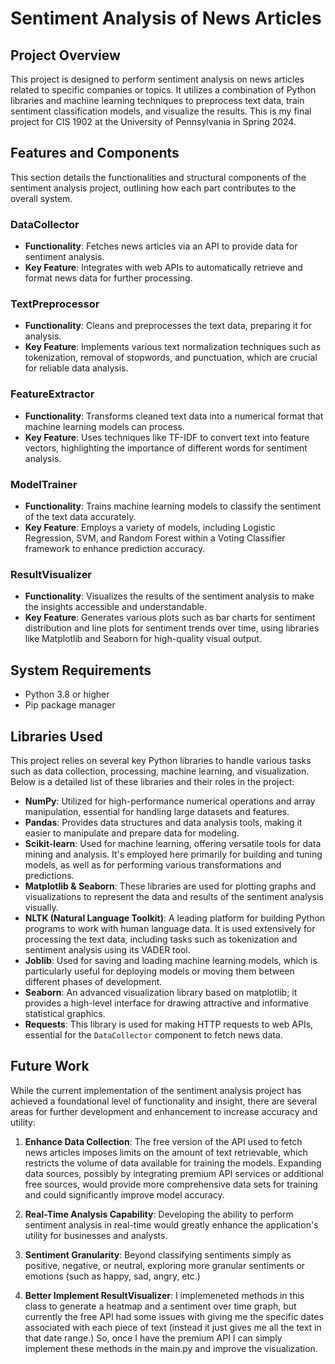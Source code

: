 # Sentiment Analysis of News Articles

## Project Overview
This project is designed to perform sentiment analysis on news articles related to specific companies or topics. It utilizes a combination of Python libraries and machine learning techniques to preprocess text data, train sentiment classification models, and visualize the results. This is my final project for CIS 1902 at the University of Pennsylvania in Spring 2024.

## Features and Components

This section details the functionalities and structural components of the sentiment analysis project, outlining how each part contributes to the overall system.

### DataCollector
- **Functionality**: Fetches news articles via an API to provide data for sentiment analysis.
- **Key Feature**: Integrates with web APIs to automatically retrieve and format news data for further processing.

### TextPreprocessor
- **Functionality**: Cleans and preprocesses the text data, preparing it for analysis.
- **Key Feature**: Implements various text normalization techniques such as tokenization, removal of stopwords, and punctuation, which are crucial for reliable data analysis.

### FeatureExtractor
- **Functionality**: Transforms cleaned text data into a numerical format that machine learning models can process.
- **Key Feature**: Uses techniques like TF-IDF to convert text into feature vectors, highlighting the importance of different words for sentiment analysis.

### ModelTrainer
- **Functionality**: Trains machine learning models to classify the sentiment of the text data accurately.
- **Key Feature**: Employs a variety of models, including Logistic Regression, SVM, and Random Forest within a Voting Classifier framework to enhance prediction accuracy.

### ResultVisualizer
- **Functionality**: Visualizes the results of the sentiment analysis to make the insights accessible and understandable.
- **Key Feature**: Generates various plots such as bar charts for sentiment distribution and line plots for sentiment trends over time, using libraries like Matplotlib and Seaborn for high-quality visual output.

## System Requirements

- Python 3.8 or higher
- Pip package manager

## Libraries Used

This project relies on several key Python libraries to handle various tasks such as data collection, processing, machine learning, and visualization. Below is a detailed list of these libraries and their roles in the project:

- **NumPy**: Utilized for high-performance numerical operations and array manipulation, essential for handling large datasets and features.
- **Pandas**: Provides data structures and data analysis tools, making it easier to manipulate and prepare data for modeling.
- **Scikit-learn**: Used for machine learning, offering versatile tools for data mining and analysis. It's employed here primarily for building and tuning models, as well as for performing various transformations and predictions.
- **Matplotlib & Seaborn**: These libraries are used for plotting graphs and visualizations to represent the data and results of the sentiment analysis visually.
- **NLTK (Natural Language Toolkit)**: A leading platform for building Python programs to work with human language data. It is used extensively for processing the text data, including tasks such as tokenization and sentiment analysis using its VADER tool.
- **Joblib**: Used for saving and loading machine learning models, which is particularly useful for deploying models or moving them between different phases of development.
- **Seaborn**: An advanced visualization library based on matplotlib; it provides a high-level interface for drawing attractive and informative statistical graphics.
- **Requests**: This library is used for making HTTP requests to web APIs, essential for the `DataCollector` component to fetch news data.

## Future Work

While the current implementation of the sentiment analysis project has achieved a foundational level of functionality and insight, there are several areas for further development and enhancement to increase accuracy and utility:

1. **Enhance Data Collection**: The free version of the API used to fetch news articles imposes limits on the amount of text retrievable, which restricts the volume of data available for training the models. Expanding data sources, possibly by integrating premium API services or additional free sources, would provide more comprehensive data sets for training and could significantly improve model accuracy.

2. **Real-Time Analysis Capability**: Developing the ability to perform sentiment analysis in real-time would greatly enhance the application's utility for businesses and analysts. 

3. **Sentiment Granularity**: Beyond classifying sentiments simply as positive, negative, or neutral, exploring more granular sentiments or emotions (such as happy, sad, angry, etc.)

4. **Better Implement ResultVisualizer**: I implemeneted methods in this class to generate a heatmap and a sentiment over time graph, but currently the free API had some issues with giving me the specific dates associated with each piece of text (instead it just gives me all the text in that date range.) So, once I have the premium API I can simply implement these methods in the main.py and improve the visualization.

